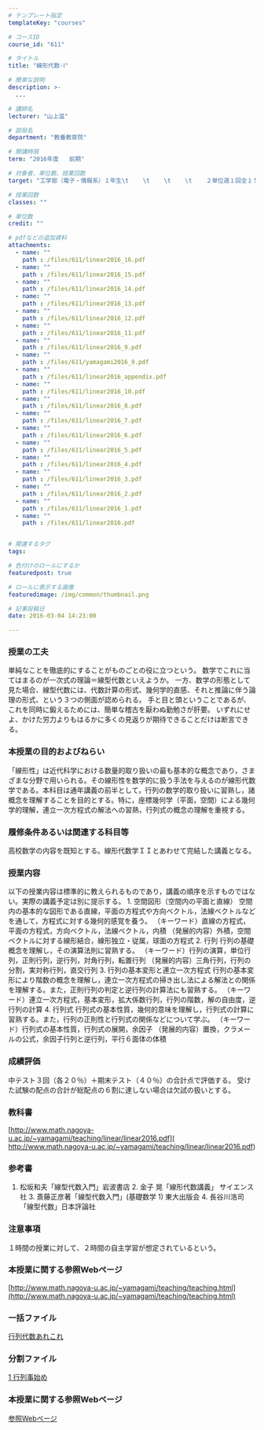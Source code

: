 ```yaml
---
# テンプレート指定
templateKey: "courses"

# コースID
course_id: "611"

# タイトル
title: "線形代数-Ⅰ"

# 簡単な説明
description: >-
  ...

# 講師名
lecturer: "山上滋"

# 部局名
department: "教養教育院"

# 開講時限
term: "2016年度	前期"

# 対象者、単位数、授業回数
target: "工学部（電子・情報系）１年生\t    \t    \t    \t    ２単位週１回全１５回"

# 授業回数
classes: ""

# 単位数
credit: ""

# pdfなどの追加資料
attachments: 
  - name: "" 
    path : /files/611/linear2016_16.pdf
  - name: "" 
    path : /files/611/linear2016_15.pdf
  - name: "" 
    path : /files/611/linear2016_14.pdf
  - name: "" 
    path : /files/611/linear2016_13.pdf
  - name: "" 
    path : /files/611/linear2016_12.pdf
  - name: "" 
    path : /files/611/linear2016_11.pdf
  - name: "" 
    path : /files/611/linear2016_9.pdf
  - name: "" 
    path : /files/611/yamagami2016_9.pdf
  - name: "" 
    path : /files/611/linear2016_appendix.pdf
  - name: "" 
    path : /files/611/linear2016_10.pdf
  - name: "" 
    path : /files/611/linear2016_8.pdf
  - name: "" 
    path : /files/611/linear2016_7.pdf
  - name: "" 
    path : /files/611/linear2016_6.pdf
  - name: "" 
    path : /files/611/linear2016_5.pdf
  - name: "" 
    path : /files/611/linear2016_4.pdf
  - name: "" 
    path : /files/611/linear2016_3.pdf
  - name: "" 
    path : /files/611/linear2016_2.pdf
  - name: "" 
    path : /files/611/linear2016_1.pdf
  - name: "" 
    path : /files/611/linear2016.pdf


# 関連するタグ
tags:

# 色付けのロールにするか
featuredpost: true

# ロールに表示する画像
featuredimage: /img/common/thumbnail.png

# 記事投稿日
date: 2016-03-04 14:23:00

---
```


  
### 授業の工夫  
単純なことを徹底的にすることがものごとの役に立つという。 数学でこれに当てはまるのが一次式の理論＝線型代数といえようか。 一方、数学の形態として見た場合、線型代数には、代数計算の形式、幾何学的直感、それと推論に伴う論理の形式、という３つの側面が認められる。 手と目と頭ということであるが、これを同時に鍛えるためには、簡単な稽古を厭わぬ勤勉さが肝要。 いずれにせよ、かけた労力よりもはるかに多くの見返りが期待できることだけは断言できる。

  
### 本授業の目的およびねらい  
「線形性」は近代科学における数量的取り扱いの最も基本的な概念であり，さまざまな分野で用いられる。その線形性を数学的に扱う手法を与えるのが線形代数学である。本科目は通年講義の前半として，行列の数学的取り扱いに習熟し，諸概念を理解することを目的とする。特に，座標幾何学（平面，空間）による幾何学的理解，連立一次方程式の解法への習熟，行列式の概念の理解を重視する。  
### 履修条件あるいは関連する科目等  
高校数学の内容を既知とする。線形代数学ＩＩとあわせて完結した講義となる。  
### 授業内容  
以下の授業内容は標準的に教えられるものであり，講義の順序を示すものではない。実際の講義予定は別に提示する。 1. 空間図形（空間内の平面と直線） 空間内の基本的な図形である直線，平面の方程式や方向ベクトル，法線ベクトルなどを通して，方程式に対する幾何的感覚を養う。 （キーワード）直線の方程式，平面の方程式，方向ベクトル，法線ベクトル，内積 （発展的内容）外積，空間ベクトルに対する線形結合，線形独立・従属，球面の方程式 2. 行列 行列の基礎概念を理解し，その演算法則に習熟する。 （キーワード）行列の演算，単位行列，正則行列，逆行列，対角行列，転置行列 （発展的内容）三角行列，行列の分割，実対称行列，直交行列 3. 行列の基本変形と連立一次方程式 行列の基本変形により階数の概念を理解し，連立一次方程式の掃き出し法による解法との関係を理解する。また，正則行列の判定と逆行列の計算法にも習熟する。 （キーワード）連立一次方程式，基本変形，拡大係数行列，行列の階数，解の自由度，逆行列の計算 4. 行列式 行列式の基本性質，幾何的意味を理解し，行列式の計算に習熟する。また，行列の正則性と行列式の関係などについて学ぶ。 （キーワード）行列式の基本性質，行列式の展開，余因子 （発展的内容）置換，クラメールの公式，余因子行列と逆行列，平行６面体の体積  
### 成績評価  
中テスト３回（各２０％）＋期末テスト（４０％）の合計点で評価する。 受けた試験の配点の合計が総配点の６割に達しない場合は欠試の扱いとする。  
### 教科書  
[http://www.math.nagoya-u.ac.jp/~yamagami/teaching/linear/linear2016.pdf]( http://www.math.nagoya-u.ac.jp/~yamagami/teaching/linear/linear2016.pdf)  
### 参考書  
1. 松坂和夫「線型代数入門」岩波書店 2. 金子 晃「線形代数講義」 サイエンス社 3. 斎藤正彦著「線型代数入門」(基礎数学 1) 東大出版会 4. 長谷川浩司「線型代数」日本評論社  
### 注意事項  
１時間の授業に対して、２時間の自主学習が想定されているという。  
### 本授業に関する参照Webぺージ  
[http://www.math.nagoya-u.ac.jp/~yamagami/teaching/teaching.html](http://www.math.nagoya-u.ac.jp/~yamagami/teaching/teaching.html)

  
### 一括ファイル  

[行列代数あれこれ](/files/611/linear2016.pdf) 
### 分割ファイル  

[1 行列事始め](/files/611/linear2016_1.pdf) 


  
### 本授業に関する参照Webページ  
[参照Webページ](http://www.math.nagoya-u.ac.jp/~yamagami/teaching/teaching.html)